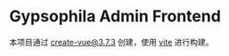 # Gypsophila Admin Frontend

本项目通过 [create-vue@3.7.3](https://github.com/vuejs/create-vue) 创建，使用 [vite](https://cn.vitejs.dev/) 进行构建。

